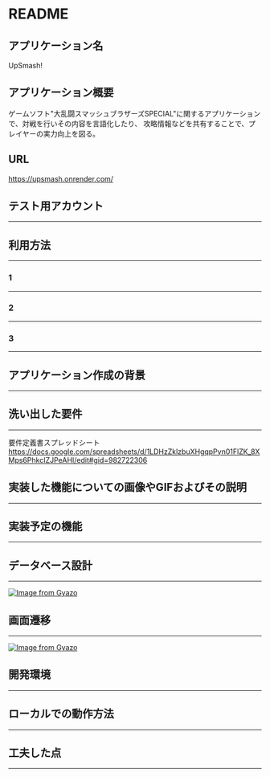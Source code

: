 # README

## アプリケーション名
UpSmash!

## アプリケーション概要
ゲームソフト"大乱闘スマッシュブラザーズSPECIAL"に関するアプリケーションで、対戦を行いその内容を言語化したり、
攻略情報などを共有することで、プレイヤーの実力向上を図る。

## URL
https://upsmash.onrender.com/

## テスト用アカウント
---


## 利用方法
---


### 1 
---


### 2
---


### 3
---


## アプリケーション作成の背景
---


## 洗い出した要件
---
要件定義書スプレッドシート
https://docs.google.com/spreadsheets/d/1LDHzZklzbuXHgqpPyn01FlZK_8XMps6PhkcIZJPeAHI/edit#gid=982722306

## 実装した機能についての画像やGIFおよびその説明
---


## 実装予定の機能
---


## データベース設計
---
[![Image from Gyazo](https://i.gyazo.com/d3529aa8a0c40b06ada117550c01e58b.png)](https://gyazo.com/d3529aa8a0c40b06ada117550c01e58b)

## 画面遷移
---
[![Image from Gyazo](https://i.gyazo.com/acb87fb6a98d9c2b19985a09baa34b4b.png)](https://gyazo.com/acb87fb6a98d9c2b19985a09baa34b4b)

## 開発環境
---


## ローカルでの動作方法
---


## 工夫した点
---

